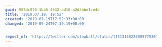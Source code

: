 ```yaml
---
guid: 997dc970-1ba5-4932-ad10-a2d5bbe1ce4d
title: '2019.07.19, 19:52'
created: '2019-07-19T17:52:33+00:00'
changed: '2019-09-24T07:19:19+00:00'


repost_of: 'https://twitter.com/stowball/status/1151314822400577536'
---
```



